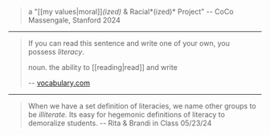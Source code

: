 >a "[[my values|moral]]*(ized)* & Racial*(ized)* Project"
>-- CoCo Massengale, Stanford 2024
--- 
>If you can read this sentence and write one of your own, you possess _literacy_.
>
>noun. the ability to [[reading|read]] and write
>
>-- [vocabulary.com](https://www.vocabulary.com/dictionary/literacy#:~:text=Definitions%20of%20literacy,acquirement%2C%20acquisition%2C%20attainment%2C%20skill)
---
>When we have a set definition of literacies, we name other groups to be *illiterate.* Its easy for hegemonic definitions of literacy to demoralize students.
>-- Rita & Brandi in Class 05/23/24